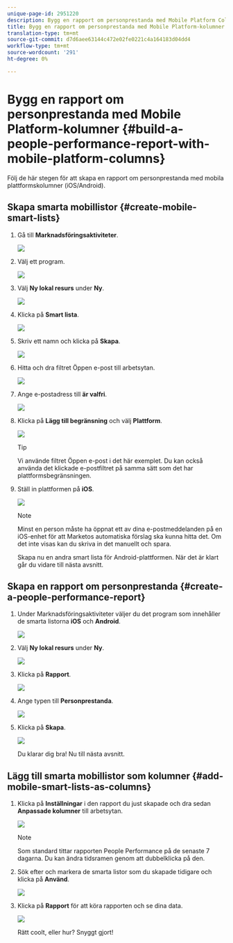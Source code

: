 ```yaml
---
unique-page-id: 2951220
description: Bygg en rapport om personprestanda med Mobile Platform Columns - Marketo Docs - produktdokumentation
title: Bygg en rapport om personprestanda med Mobile Platform-kolumner
translation-type: tm+mt
source-git-commit: d7d6aee63144c472e02fe0221c4a164183d04dd4
workflow-type: tm+mt
source-wordcount: '291'
ht-degree: 0%

---
```



# Bygg en rapport om personprestanda med Mobile Platform-kolumner {#build-a-people-performance-report-with-mobile-platform-columns}

Följ de här stegen för att skapa en rapport om personprestanda med mobila plattformskolumner (iOS/Android).

## Skapa smarta mobillistor {#create-mobile-smart-lists}

1. Gå till **Marknadsföringsaktiviteter**.

   ![](assets/ma.png)

1. Välj ett program.

   ![](assets/two-1.png)

1. Välj **Ny lokal resurs** under **Ny**.

   ![](assets/three-1.png)

1. Klicka på **Smart lista**.

   ![](assets/four-1.png)

1. Skriv ett namn och klicka på **Skapa**.

   ![](assets/five-1.png)

1. Hitta och dra filtret Öppen e-post till arbetsytan.

   ![](assets/six-1.png)

1. Ange e-postadress till **är valfri**.

   ![](assets/seven.png)

1. Klicka på **Lägg till begränsning** och välj **Plattform**.

   ![](assets/eight.png)

   >[!TIP]
   >
   >Vi använde filtret Öppen e-post i det här exemplet. Du kan också använda det klickade e-postfiltret på samma sätt som det har plattformsbegränsningen.

1. Ställ in plattformen på **iOS**.

   ![](assets/nine.png)

   >[!NOTE]
   >
   >Minst en person måste ha öppnat ett av dina e-postmeddelanden på en iOS-enhet för att Marketos automatiska förslag ska kunna hitta det. Om det inte visas kan du skriva in det manuellt och spara.

   Skapa nu en andra smart lista för Android-plattformen. När det är klart går du vidare till nästa avsnitt.

## Skapa en rapport om personprestanda {#create-a-people-performance-report}

1. Under Marknadsföringsaktiviteter väljer du det program som innehåller de smarta listorna **iOS** och **Android**.

   ![](assets/ten.png)

1. Välj **Ny lokal resurs** under **Ny**.

   ![](assets/eleven.png)

1. Klicka på **Rapport**.

   ![](assets/twelve.png)

1. Ange typen till **Personprestanda**.

   ![](assets/thirteen.png)

1. Klicka på **Skapa**.

   ![](assets/fourteen.png)

   Du klarar dig bra! Nu till nästa avsnitt.

## Lägg till smarta mobillistor som kolumner {#add-mobile-smart-lists-as-columns}

1. Klicka på **Inställningar** i den rapport du just skapade och dra sedan **Anpassade kolumner** till arbetsytan.

   ![](assets/fifteen.png)

   >[!NOTE]
   >
   >Som standard tittar rapporten People Performance på de senaste 7 dagarna. Du kan ändra tidsramen genom att dubbelklicka på den.

1. Sök efter och markera de smarta listor som du skapade tidigare och klicka på **Använd**.

   ![](assets/sixteen.png)

1. Klicka på **Rapport** för att köra rapporten och se dina data.

   ![](assets/seventeen.png)

   Rätt coolt, eller hur? Snyggt gjort!

